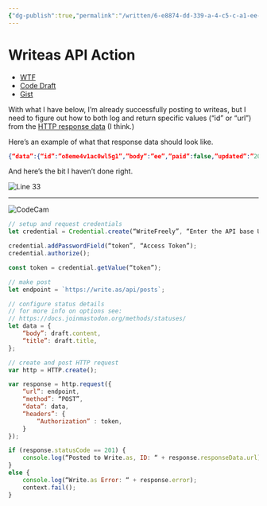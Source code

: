 ```yaml
---
{"dg-publish":true,"permalink":"/written/6-e8874-dd-339-a-4-c5-c-a1-ee-38-c0-e0658-ea-5/","dgHomeLink":true,"dgPassFrontmatter":false}
---
```


# Writeas API Action
- [WTF](https://davidblue.wtf/drafts/6E8874DD-339A-4C5C-A1EE-38C0E0658EA5.html)
- [Code Draft](drafts://open?uuid=5B7950B5-F8A6-461D-83FA-B0C585F26E8F)
- [Gist](https://gist.github.com/e0a6eaf06f6764460a587225ab5706c0)


With what I have below, I’m already successfully posting to writeas, but I need to figure out how to both log and return specific values (“id” or “url”) from the [HTTP response data](https://scripting.getdrafts.com/classes/httpresponse#responsedata) (I think.)

Here’s an example of what that response data should look like.

```json
{“data”:{“id”:”o8eme4v1ac0wl5g1”,”body”:”ee”,”paid”:false,”updated”:”2022-04-25T04:00:42Z”,”owner”:”compaq”,”tags”:[],”url”:”https:\/\/write.as\/o8eme4v1ac0wl5g1.md”,”type”:null,”title”:”ee2”,”token”:”5lQbC69Hbm5qLinuXgnWBB5GLE8QtFpQ”,”slug”:null,”appearance”:”norm”,”language”:””,”rtl”:false,”created”:”2022-04-25T04:00:42Z”,”views”:0},”code”:201}
```

And here’s the bit I haven’t done right.

![Line 33](https://i.snap.as/mb4SO90X.jpeg)

---

![CodeCam](https://i.snap.as/U118WDAv.jpeg)

```javascript
// setup and request credentials
let credential = Credential.create(“WriteFreely”, “Enter the API base URL you intend to use and an auth token for your account.”);

credential.addPasswordField(“token”, “Access Token”);
credential.authorize();

const token = credential.getValue(“token”);

// make post
let endpoint = `https://write.as/api/posts`;

// configure status details
// for more info on options see:
// https://docs.joinmastodon.org/methods/statuses/
let data = {
	“body”: draft.content,
	“title”: draft.title,
};

// create and post HTTP request
var http = HTTP.create();

var response = http.request({
	“url”: endpoint,
	“method”: “POST”,
	“data”: data,
	“headers”: {
		“Authorization” : token,
	}
});

if (response.statusCode == 201) {
	console.log(“Posted to Write.as, ID: “ + response.responseData.url);
}
else {
	console.log(“Write.as Error: “ + response.error);
	context.fail();
}
```